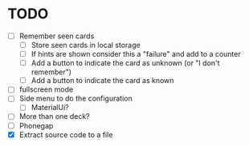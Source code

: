 TODO
====

 - [ ] Remember seen cards
   - [ ] Store seen cards in local storage
   - [ ] If hints are shown consider this a "failure" and add to a counter
   - [ ] Add a button to indicate the card as unknown (or "I don't remember")
   - [ ] Add a button to indicate the card as known
 - [ ] fullscreen mode
 - [ ] Side menu to do the configuration
   - [ ] MaterialUi?
 - [ ] More than one deck?
 - [ ] Phonegap
 - [x] Extract source code to a file
